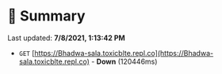 # 📖 Summary
Last updated: **7/8/2021, 1:13:42 PM**

- `GET` [https://Bhadwa-sala.toxicblte.repl.co](https://Bhadwa-sala.toxicblte.repl.co) - **Down** (120446ms)
